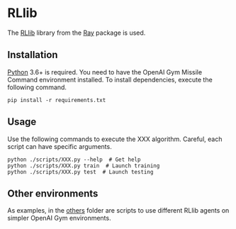 # RLlib

The [RLlib](https://docs.ray.io/en/master/rllib.html) library from the [Ray](https://github.com/ray-project/ray.git) package is used.

## Installation

[Python](https://www.python.org/) 3.6+ is required.
You need to have the OpenAI Gym Missile Command environment installed.
To install dependencies, execute the following command.

```shell
pip install -r requirements.txt
```

## Usage

Use the following commands to execute the XXX algorithm.
Careful, each script can have specific arguments.

```shell
python ./scripts/XXX.py --help  # Get help
python ./scripts/XXX.py train  # Launch training
python ./scripts/XXX.py test  # Launch testing
```

## Other environments

As examples, in the [others](./others) folder are scripts to use different RLlib agents on simpler OpenAI Gym environments.
